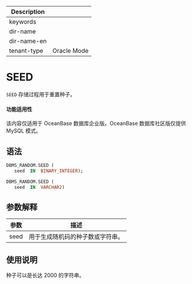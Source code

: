 | Description   |                 |
|---------------|-----------------|
| keywords      |                 |
| dir-name      |                 |
| dir-name-en   |                 |
| tenant-type   | Oracle Mode     |

# SEED

`SEED` 存储过程用于重置种子。

  <main id="notice" >
    <h4>功能适用性</h4>
    <p>该内容仅适用于 OceanBase 数据库企业版。OceanBase 数据库社区版仅提供 MySQL 模式。</p>
  </main>

## 语法


```sql
DBMS_RANDOM.SEED (
   seed  IN  BINARY_INTEGER);

DBMS_RANDOM.SEED (
   seed  IN  VARCHAR2)
```



## 参数解释



| **参数** |      **描述**      |
|--------|------------------|
| seed   | 用于生成随机码的种子数或字符串。 |



## 使用说明

种子可以是长达 2000 的字符串。
